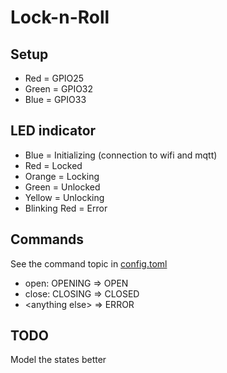 # Lock-n-Roll

## Setup

- Red = GPIO25
- Green = GPIO32
- Blue = GPIO33

## LED indicator

- Blue = Initializing (connection to wifi and mqtt)
- Red = Locked
- Orange = Locking
- Green = Unlocked
- Yellow = Unlocking
- Blinking Red = Error

## Commands

See the command topic in [config.toml](./.cargo/config.toml)

- open: OPENING => OPEN
- close: CLOSING => CLOSED
- \<anything else\> => ERROR

## TODO

Model the states better
